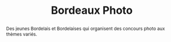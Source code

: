 ---
visibleInCms: true
draft: false

technos: 
    - laravel
    - mysql
    - javascript
    - tailwindcss
categories:
    - Development

title: Bordeaux Photo
abstract: "Des jeunes Bordelais et Bordelaises qui organisent des concours photo aux thèmes variés."
project_url: https://bordeaux-photo.fr
github_url: https://github.com/arthaud-proust/fr.bordeaux-photo

content:
    -   title: Aux origines
        date: Mars 2021
        paraph1: "Passionné par la photo, j'ai envie de revoir du monde après le confinement dû au covid-19. J'avais participé à un marathon photo à Bordeaux avec mon père il y plusieurs années."
        paraph2: "Je décide de me lancer dans l'organisation de concours photos."

    -   title: La création du projet
        paraph1: "Je tâte le terrain autour de moi, j'obtiens des avis favorables: bon nombre de personnes aimeraient participer à des concours photo."

    -   title: Les débuts
        paraph1: "Je communique alors mon ambition et recrute ceux qui constituerons l'équipe Bordeaux Photo: Rédactrices, graphiste, photographes, membres du jury."

    -   title: Création du site
        date: Avril 2021
        paraph1: "Le site doit permettre aux gens de participer simplement. Après création du compte on peut envoyer sa photo pour l'évènement en cours. Le vote du jury s'y fait également, le calcul et l'affichage des résultats est automatisé."

    -   title: Premier concours
        date: Avril 2021
        paraph1: "On y est ! Premier thème choisi par le jury : Le temps passe."

    -   title: Évolution du projet
        date: Avril à novembre 2021
        paraph1: "L'équipe évolue, plusieurs autres concours s'organisent. Nous prévoyons l'ouverture à d'autres types d'évènements : rallyes à thèmes, concours sur google maps, etc."
    
    -   title: Nous sommes en pause
        date: Depuis novembre 2021
        paraph1: "Chacun fait ses études, le temps manque... Le projet reste en suspens mais nous gardons en tête toutes les bonnes idées que nous avons."
        paraph2: "Le projet reprendra son cours on vous le promet :)"

---